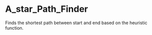 # A_star_Path_Finder
Finds the shortest path between start and end based on the heuristic function.
